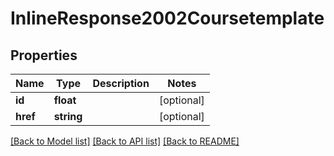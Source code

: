 # InlineResponse2002Coursetemplate

## Properties
Name | Type | Description | Notes
------------ | ------------- | ------------- | -------------
**id** | **float** |  | [optional] 
**href** | **string** |  | [optional] 

[[Back to Model list]](../../README.md#documentation-for-models) [[Back to API list]](../../README.md#documentation-for-api-endpoints) [[Back to README]](../../README.md)

